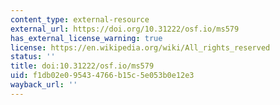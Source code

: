 ```yaml
---
content_type: external-resource
external_url: https://doi.org/10.31222/osf.io/ms579
has_external_license_warning: true
license: https://en.wikipedia.org/wiki/All_rights_reserved
status: ''
title: doi:10.31222/osf.io/ms579
uid: f1db02e0-9543-4766-b15c-5e053b0e12e3
wayback_url: ''
---
```

